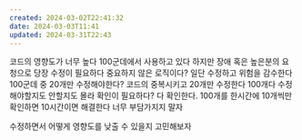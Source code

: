 ```yaml
---
created: 2024-03-02T22:41:32
date: 2024-03-03T11:41
updated: 2024-03-31T22:43
---
```

코드의 영향도가 너무 높다
100군데에서 사용하고 있다
하지만 장애 혹은 높은분의 요청으로 당장 수정이 필요하다
중요하지 않은 로직이다? 일단 수정하고 위험을 감수한다
100군데 중 20개만 수정해야한다?
코드의 중복시키고 20개만 수정한다
100개다 수정해야할지도 안할지도 몰라 확인이 필요하다?
다 확인한다.
100개를 한시간에 10개씩만 확인하면 10시간이면 해결한다
너무 부담가지지 말자

수정하면서 어떻게 영향도를 낮출 수 있을지 고민해보자